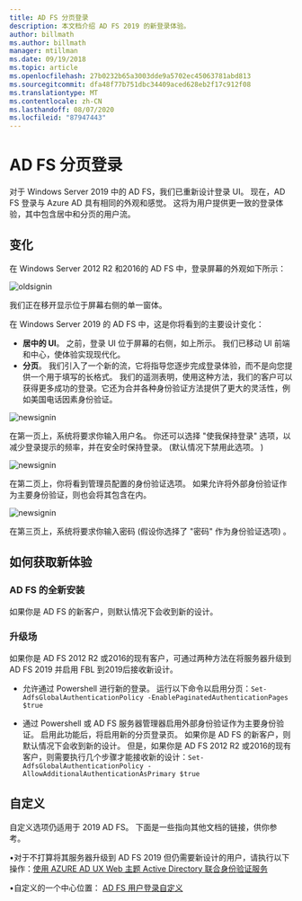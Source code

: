 ```yaml
---
title: AD FS 分页登录
description: 本文档介绍 AD FS 2019 的新登录体验。
author: billmath
ms.author: billmath
manager: mtillman
ms.date: 09/19/2018
ms.topic: article
ms.openlocfilehash: 27b0232b65a3003dde9a5702ec45063781abd813
ms.sourcegitcommit: dfa48f77b751dbc34409aced628eb2f17c912f08
ms.translationtype: MT
ms.contentlocale: zh-CN
ms.lasthandoff: 08/07/2020
ms.locfileid: "87947443"
---
```

# <a name="ad-fs-paginated-sign-in"></a>AD FS 分页登录


对于 Windows Server 2019 中的 AD FS，我们已重新设计登录 UI。  现在，AD FS 登录与 Azure AD 具有相同的外观和感觉。  这将为用户提供更一致的登录体验，其中包含居中和分页的用户流。

## <a name="whats-changing"></a>变化
在 Windows Server 2012 R2 和2016的 AD FS 中，登录屏幕的外观如下所示：

![oldsignin](media/AD-FS-paginated-sign-in/signin1.png)

我们正在移开显示位于屏幕右侧的单一窗体。

在 Windows Server 2019 的 AD FS 中，这是你将看到的主要设计变化：


- **居中的 UI**。 之前，登录 UI 位于屏幕的右侧，如上所示。 我们已移动 UI 前端和中心，使体验实现现代化。
- **分页**。 我们引入了一个新的流，它将指导您逐步完成登录体验，而不是向您提供一个用于填写的长格式。 我们的遥测表明，使用这种方法，我们的客户可以获得更多成功的登录。它还为合并各种身份验证方法提供了更大的灵活性，例如美国电话因素身份验证。

![newsignin](media/AD-FS-paginated-sign-in/signin2.png)

在第一页上，系统将要求你输入用户名。 你还可以选择 "使我保持登录" 选项，以减少登录提示的频率，并在安全时保持登录。  (默认情况下禁用此选项。 ) 

![newsignin](media/AD-FS-paginated-sign-in/signin3.png)

在第二页上，你将看到管理员配置的身份验证选项。 如果允许将外部身份验证作为主要身份验证，则也会将其包含在内。

![newsignin](media/AD-FS-paginated-sign-in/signin4.png)

在第三页上，系统将要求你输入密码 (假设你选择了 "密码" 作为身份验证选项) 。

## <a name="how-to-get-the-new-experience"></a>如何获取新体验

### <a name="new-installation-of-ad-fs"></a>AD FS 的全新安装
如果你是 AD FS 的新客户，则默认情况下会收到新的设计。

### <a name="upgrading-a-farm"></a>升级场
如果你是 AD FS 2012 R2 或2016的现有客户，可通过两种方法在将服务器升级到 AD FS 2019 并启用 FBL 到2019后接收新设计。

- 允许通过 Powershell 进行新的登录。 运行以下命令以启用分页：``Set-AdfsGlobalAuthenticationPolicy -EnablePaginatedAuthenticationPages $true``

 - 通过 Powershell 或 AD FS 服务器管理器启用外部身份验证作为主要身份验证。 启用此功能后，将启用新的分页登录页。
如果你是 AD FS 的新客户，则默认情况下会收到新的设计。 但是，如果你是 AD FS 2012 R2 或2016的现有客户，则需要执行几个步骤才能接收新的设计：``Set-AdfsGlobalAuthenticationPolicy -AllowAdditionalAuthenticationAsPrimary $true``

## <a name="customization"></a>自定义
自定义选项仍适用于 2019 AD FS。
下面是一些指向其他文档的链接，供你参考。

•对于不打算将其服务器升级到 AD FS 2019 但仍需要新设计的用户，请执行以下操作：[使用 AZURE AD UX Web 主题 Active Directory 联合身份验证服务](azure-ux-web-theme-in-ad-fs.md)

•自定义的一个中心位置： [AD FS 用户登录自定义](ad-fs-user-sign-in-customization.md)
